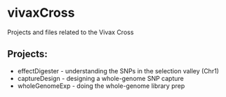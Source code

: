 vivaxCross
==========

Projects and files related to the Vivax Cross

Projects:
--
* effectDigester - understanding the SNPs in the selection valley (Chr1)
* captureDesign - designing a whole-genome SNP capture
* wholeGenomeExp - doing the whole-genome library prep

